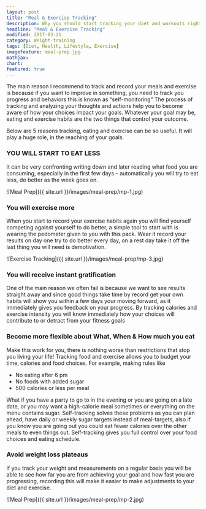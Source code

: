 ```yaml
---
layout: post
title: "Meal & Exercise Tracking"
description: Why you should start tracking your diet and workouts right now!
headline: "Meal & Exercise Tracking"
modified: 2017-03-21
category: Weight-training
tags: [Diet, Health, Lifestyle, Exercise]
imagefeature: meal-prep.jpg
mathjax: 
chart:
featured: true
---
```


<style>



</style>

The main reason I recommend to track and record your meals and exercise is because if you want to improve in something, you need to track you progress and behaviors this is known as “self-monitoring” The process of tracking and analyzing your thoughts and actions help you to become aware of how your choices impact your goals.
Whatever your goal may be, eating and exercise habits are the two things that control your outcome.

Below are 5 reasons tracking, eating and exercise can be so useful. It will play a huge role, in the reaching of your goals.

### YOU WILL START TO EAT LESS 
It can be very confronting writing down and later reading what food you are consuming, especially in the first few days – automatically you will try to eat less, do better as the week goes on.

![Meal Prep]({{ site.url }}/images/meal-prep/mp-1.jpg)
    
### You will exercise more
When you start to record your exercise habits again you will find yourself competing against yourself to do better, a simple tool to start with is wearing the pedometer given to you with this pack.
Wear it record your results on day one try to do better every day, on a rest day take it off the last thing you will need is demotivation.

![Exercise Tracking]({{ site.url }}/images/meal-prep/mp-3.jpg)
    
### You will receive instant gratification 
One of the main reason we often fail is because we want to see results straight away and since good things take time by record get your own habits will show you within a few days your moving forward, as it immediately gives you feedback on your progress. By tracking calories and exercise intensity you will know immediately how your choices will contribute to or detract from your fitness goals
  
### Become more flexible about What, When & How much you eat
Make this work for you, there is nothing worse than restrictions that stop you living your life! Tracking food and exercise allows you to budget your time, calories and food choices. 
For example, making rules like
+   No eating after 6 pm
+   No foods with added sugar
+   500 calories or less per meal

What if you have a party to go to in the evening or you are going on a late date, or you may want a high-calorie meal sometimes or everything on the menu contains sugar.
Self-tracking solves these problems as you can plan ahead, have daily or weekly sugar targets instead of meal-targets, also if you know you are going out you could eat fewer calories over the other meals to even things out. Self-tracking gives you full control over your food choices and eating schedule.

### Avoid weight loss plateaus
If you track your weight and measurements on a regular basis you will be able to see how far you are from achieving your goal and how fast you are
 progressing, recording this will make it easier to make adjustments to your diet and exercise.

![Meal Prep]({{ site.url }}/images/meal-prep/mp-2.jpg)